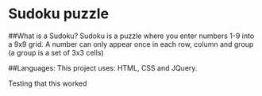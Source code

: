 # Sudoku puzzle

##What is a Sudoku?
Sudoku is a puzzle where you enter numbers 1-9 into a 9x9 grid.
A number can only appear once in each row, column and group (a group is a set of 3x3 cells)

##Languages:
This project uses: HTML, CSS and JQuery.

Testing that this worked
